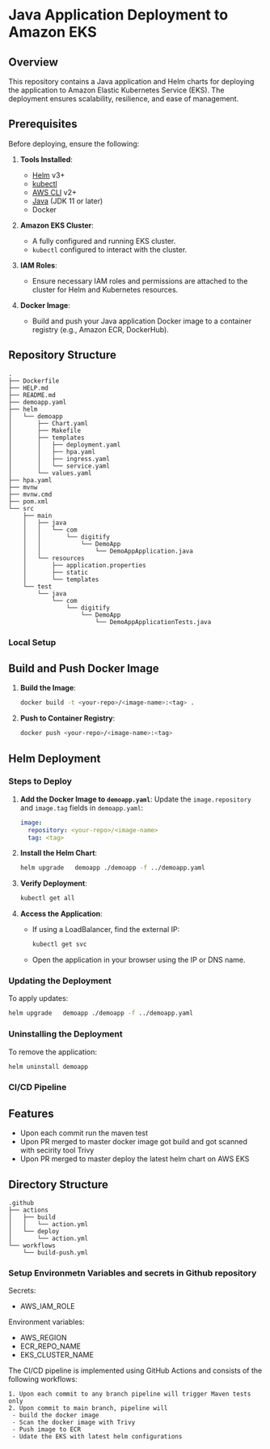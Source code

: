 # Java Application Deployment to Amazon EKS

## Overview
This repository contains a Java application and Helm charts for deploying the application to Amazon Elastic Kubernetes Service (EKS). The deployment ensures scalability, resilience, and ease of management.

## Prerequisites

Before deploying, ensure the following:

1. **Tools Installed**:
   - [Helm](https://helm.sh/docs/intro/install/) v3+
   - [kubectl](https://kubernetes.io/docs/tasks/tools/)
   - [AWS CLI](https://aws.amazon.com/cli/) v2+
   - [Java](https://www.java.com/) (JDK 11 or later)
   - Docker

2. **Amazon EKS Cluster**:
   - A fully configured and running EKS cluster.
   - `kubectl` configured to interact with the cluster.

3. **IAM Roles**:
   - Ensure necessary IAM roles and permissions are attached to the cluster for Helm and Kubernetes resources.

4. **Docker Image**:
   - Build and push your Java application Docker image to a container registry (e.g., Amazon ECR, DockerHub).

## Repository Structure

```plaintext
.
├── Dockerfile
├── HELP.md
├── README.md
├── demoapp.yaml
├── helm
│   └── demoapp
│       ├── Chart.yaml
│       ├── Makefile
│       ├── templates
│       │   ├── deployment.yaml
│       │   ├── hpa.yaml
│       │   ├── ingress.yaml
│       │   └── service.yaml
│       └── values.yaml
├── hpa.yaml
├── mvnw
├── mvnw.cmd
├── pom.xml
└── src
    ├── main
    │   ├── java
    │   │   └── com
    │   │       └── digitify
    │   │           └── DemoApp
    │   │               └── DemoAppApplication.java
    │   └── resources
    │       ├── application.properties
    │       ├── static
    │       └── templates
    └── test
        └── java
            └── com
                └── digitify
                    └── DemoApp
                        └── DemoAppApplicationTests.java
```
### Local Setup
## Build and Push Docker Image

1. **Build the Image**:
   ```bash
   docker build -t <your-repo>/<image-name>:<tag> .
   ```

2. **Push to Container Registry**:
   ```bash
   docker push <your-repo>/<image-name>:<tag>
   ```

## Helm Deployment

### Steps to Deploy

1. **Add the Docker Image to `demoapp.yaml`**:
   Update the `image.repository` and `image.tag` fields in `demoapp.yaml`:
   ```yaml
   image:
     repository: <your-repo>/<image-name>
     tag: <tag>
   ```

2. **Install the Helm Chart**:
   ```bash
   helm upgrade   demoapp ./demoapp -f ../demoapp.yaml     
   ```

3. **Verify Deployment**:
   ```bash
   kubectl get all 
   ```

4. **Access the Application**:
   - If using a LoadBalancer, find the external IP:
     ```bash
     kubectl get svc 
     ```
   - Open the application in your browser using the IP or DNS name.

### Updating the Deployment

To apply updates:
```bash
helm upgrade   demoapp ./demoapp -f ../demoapp.yaml     
```

### Uninstalling the Deployment

To remove the application:
```bash
helm uninstall demoapp
```

### CI/CD Pipeline

## Features
- Upon each commit run the maven test
- Upon PR merged to master docker image got build and got scanned with secirity tool Trivy
- Upon PR merged to master deploy the latest helm chart on AWS EKS



## Directory Structure

```plaintext
.github
├── actions
│   ├── build
│   │   └── action.yml
│   └── deploy
│       └── action.yml
└── workflows
    └── build-push.yml
```

### Setup Environmetn Variables and secrets in Github repository
Secrets:
- AWS_IAM_ROLE

Environment variables:
- AWS_REGION
- ECR_REPO_NAME
- EKS_CLUSTER_NAME

The CI/CD pipeline is implemented using GitHub Actions and consists of the following workflows:
 ```
1. Upon each commit to any branch pipeline will trigger Maven tests only
2. Upon commit to main branch, pipeline will
  - build the docker image
  - Scan the docker image with Trivy
  - Push image to ECR
  - Udate the EKS with latest helm configurations
 ```





